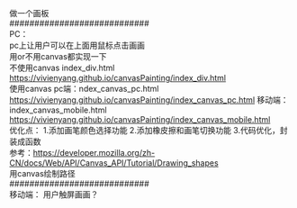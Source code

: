 做一个画板
<br>
############################
<br>
PC：
<br>
pc上让用户可以在上面用鼠标点击画画
<br>
用or不用canvas都实现一下
<br>
不使用canvas index_div.html
https://vivienyang.github.io/canvasPainting/index_div.html
<br>
使用canvas
pc端：ndex_canvas_pc.html
https://vivienyang.github.io/canvasPainting/index_canvas_pc.html
移动端：index_canvas_mobile.html
https://vivienyang.github.io/canvasPainting/index_canvas_mobile.html
<br>
优化点：
1.添加画笔颜色选择功能
2.添加橡皮擦和画笔切换功能
3.代码优化，封装成函数
<br>
参考：https://developer.mozilla.org/zh-CN/docs/Web/API/Canvas_API/Tutorial/Drawing_shapes
<br>
用canvas绘制路径
<br>
############################
<br>
移动端：
用户触屏画画？
